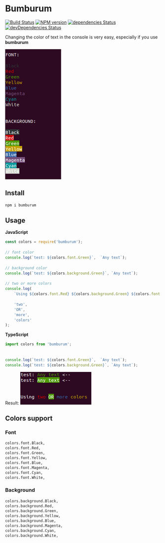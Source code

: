 # Bumburum #

[![Build Status](https://travis-ci.org/BorisKotlyarov/bumburum.svg?branch=master)](https://travis-ci.org/BorisKotlyarov/bumburum)
[![NPM version](http://badge.fury.io/js/bumburum.png)](https://npmjs.org/package/bumburum "View this project on NPM")
[![dependencies Status](https://david-dm.org/BorisKotlyarov/bumburum/status.svg)](https://david-dm.org/BorisKotlyarov/bumburum)
[![devDependencies Status](https://david-dm.org/BorisKotlyarov/bumburum/dev-status.svg)](https://david-dm.org/BorisKotlyarov/bumburum?type=dev)

Changing the color of text in the console is very easy, especially if you use **bumburum**

![bumburum](asserts/screen_2.png)

## Install ##

```bash
npm i bumburum
```

## Usage ##

**JavaScript**
```js
const colors = require('bumburum');

// font color
console.log(`test: ${colors.font.Green}`,  `Any text`);

// background color
console.log(`test: ${colors.background.Green}`, `Any text`);

// two or more colors
console.log(
    `Using ${colors.font.Red} ${colors.background.Green} ${colors.font.Blue} ${colors.font.Yellow}`,

    'two',
    'OR',
    'more',
    'colors'
);

``` 
**TypeScript**
```js
import colors from 'bumburum';


console.log(`test: ${colors.font.Green}`,  `Any text`);
console.log(`test: ${colors.background.Green}`, `Any text`);

``` 

Result: ![bumburum](asserts/screen_1.png)

## Colors support ##

### Font ###
    colors.font.Black,
    colors.font.Red,
    colors.font.Green,
    colors.font.Yellow,
    colors.font.Blue,
    colors.font.Magenta,
    colors.font.Cyan,
    colors.font.White,

###  Background ###
    colors.background.Black,
    colors.background.Red,
    colors.background.Green,
    colors.background.Yellow,
    colors.background.Blue,
    colors.background.Magenta,
    colors.background.Cyan,
    colors.background.White,
